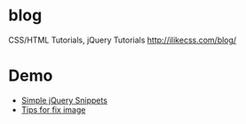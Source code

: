 blog
====

CSS/HTML Tutorials, jQuery Tutorials
<a href="http://sunflowamedia.com/blog/">http://ilikecss.com/blog/</a>

Demo
====
<ul>
<li><a href="http://demo.sunflowamedia.com/20130111/">Simple jQuery Snippets</a></li>
<li><a href="http://sunflowamedia.com/blog/tips-for-fix-image/">Tips for fix image</a></li>
</ul>





